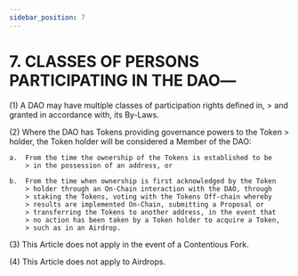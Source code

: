 ```yaml
---
sidebar_position: 7
---
```


# 7.  CLASSES OF PERSONS PARTICIPATING IN THE DAO―

 
(1) A DAO may have multiple classes of participation rights defined in,
    > and granted in accordance with, its By-Laws.

(2) Where the DAO has Tokens providing governance powers to the Token
    > holder, the Token holder will be considered a Member of the DAO:

    a.  From the time the ownership of the Tokens is established to be
        > in the possession of an address, or

    b.  From the time when ownership is first acknowledged by the Token
        > holder through an On-Chain interaction with the DAO, through
        > staking the Tokens, voting with the Tokens Off-chain whereby
        > results are implemented On-Chain, submitting a Proposal or
        > transferring the Tokens to another address, in the event that
        > no action has been taken by a Token holder to acquire a Token,
        > such as in an Airdrop.

(3) This Article does not apply in the event of a Contentious Fork.

(4) This Article does not apply to Airdrops.
